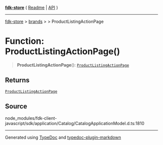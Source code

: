 [**fdk-store**](../../../README.md) ( [Readme](../../../README.md) \| [API](../../../API.md) )

---

[fdk-store](../../../API.md) > [brands](../../README.md) > [<internal>](../README.md) > ProductListingActionPage

# Function: ProductListingActionPage()

> **ProductListingActionPage**(): [`ProductListingActionPage`](../type-aliases/type-alias.ProductListingActionPage.md)

## Returns

[`ProductListingActionPage`](../type-aliases/type-alias.ProductListingActionPage.md)

## Source

node_modules/fdk-client-javascript/sdk/application/Catalog/CatalogApplicationModel.d.ts:1810

---

Generated using [TypeDoc](https://typedoc.org/) and [typedoc-plugin-markdown](https://www.npmjs.com/package/typedoc-plugin-markdown)
